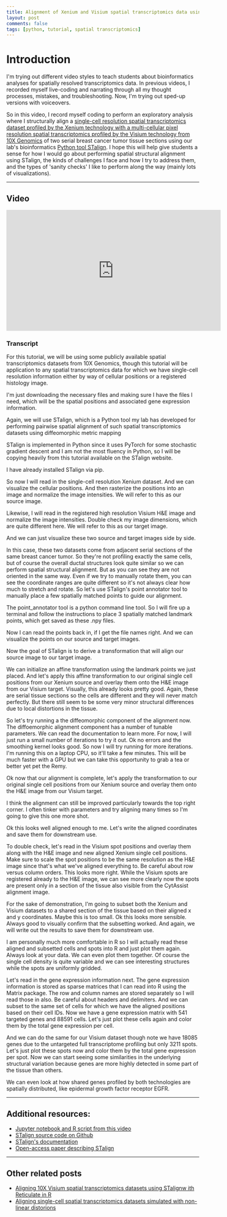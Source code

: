 ```yaml
---
title: Alignment of Xenium and Visium spatial transcriptomics data using STalign
layout: post
comments: false
tags: [python, tutorial, spatial transcriptomics]
---
```


# Introduction

I'm trying out different video styles to teach students about bioinformatics analyses for spatially resolved transcriptomics data. In previous videos, I recorded myself live-coding and narrating through all my thought processes, mistakes, and troubleshooting. Now, I'm trying out sped-up versions with voiceovers. 

So in this video, I record myself coding to perform an exploratory analysis where I structurally align a [single-cell resolution spatial transcriptomics dataset profiled by the Xenium technology with a multi-cellular pixel resolution spatial transcriptomics profiled by the Visium technology from 10X Genomics](https://www.10xgenomics.com/products/xenium-in-situ/preview-dataset-human-breast) of two serial breast cancer tumor tissue sections using our lab's bioinformatics [Python tool STalign](https://jef.works/STalign/). I hope this will help give students a sense for how I would go about performing spatial structural alignment using STalign, the kinds of challenges I face and how I try to address them, and the types of 'sanity checks' I like to perform along the way (mainly lots of visualizations).  

---

## Video

<div align="center">
<iframe width="560" height="315" src="https://www.youtube.com/embed/qZLhAGKPxGM?si=LOR3rZ3Y8tCTNrVz" title="YouTube video player" frameborder="0" allow="accelerometer; autoplay; clipboard-write; encrypted-media; gyroscope; picture-in-picture; web-share" allowfullscreen></iframe>
</div>

### Transcript

For this tutorial, we will be using some publicly available spatial transcriptomics datasets from 10X Genomics, though this tutorial will be application to any spatial transcriptomics data for which we have single-cell resolution information either by way of cellular positions or a registered histology image. 

I'm just downloading the necessary files and making sure I have the files I need, which will be the spatial positions and associated gene expression information.

Again, we will use STalign, which is a Python tool my lab has developed for performing pairwise spatial alignment of such spatial transcriptomics datasets using diffeomorphic metric mapping

STalign is implemented in Python since it uses PyTorch for some stochastic gradient descent and I am not the most fluency in Python, so I will be copying heavily from this tutorial available on the STalign website.

I have already installed STalign via pip.

So now I will read in the single-cell resolution Xenium dataset. And we can visualize the cellular positions. And then rasterize the positions into an image and normalize the image intensities. We will refer to this as our source image. 

Likewise, I will read in the registered high resolution Visium H&E image and normalize the image intensities. Double check my image dimensions, which are quite different here. We will refer to this as our target image. 

And we can just visualize these two source and target images side by side. 

In this case, these two datasets come from adjacent serial sections of the same breast cancer tumor. So they're not profiling exactly the same cells, but of course the overall ductal structures look quite similar so we can perform spatial structural alignment. But as you can see they are not oriented in the same way. Even if we try to manually rotate them, you can see the coordinate ranges are quite different so it's not always clear how much to stretch and rotate. So let's use STalign's point annotator tool to manually place a few spatially matched points to guide our alignment.

The point_annotator tool is a python command line tool. So I will fire up a terminal and follow the instructions to place 3 spatially matched landmark points, which get saved as these .npy files. 

Now I can read the points back in, if I get the file names right. And we can visualize the points on our source and target images. 

Now the goal of STalign is to derive a transformation that will align our source image to our target image. 

We can initialize an affine transformation using the landmark points we just placed. And let's apply this affine transformation to our original single cell positions from our Xenium source and overlay them onto the H&E image from our Visium target. Visually, this already looks pretty good. Again, these are serial tissue sections so the cells are different and they will never match perfectly. But there still seem to be some very minor structural differences due to local distortions in the tissue.

So let's try running a the diffeomorphic component of the alignment now. The diffoemorphic alignment component has a number of tunable parameters. We can read the documentation to learn more. For now, I will just run a small number of iterations to try it out. Ok no errors and the smoothing kernel looks good. So now I will try running for more iterations. I'm running this on a laptop CPU, so it'll take a few minutes. This will be much faster with a GPU but we can take this opportunity to grab a tea or better yet pet the Remy. 

Ok now that our alignment is complete, let's apply the transformation to our original single cell positions from our Xenium source and overlay them onto the H&E image from our Visium target. 

I think the alignment can still be improved particularly towards the top right corner. I often tinker with parameters and try aligning many times so I'm going to give this one more shot.

Ok this looks well aligned enough to me. Let's write the aligned coordinates and save them for downstream use. 

To double check, let's read in the Visium spot positions and overlay them along with the H&E image and new aligned Xenium single cell positions. Make sure to scale the spot positions to be the same resolution as the H&E image since that's what we've aligned everything to. Be careful about row versus column orders. This looks more right. While the Visium spots are registered already to the H&E image, we can see more clearly now the spots are present only in a section of the tissue also visible from the CytAssist alignment image. 

For the sake of demonstration, I'm going to subset both the Xenium and Visium datasets to a shared section of the tissue based on their aligned x and y coordinates. Maybe this is too small. Ok this looks more sensible. Always good to visually confirm that the subsetting worked. And again, we will write out the results to save them for downstream use. 

I am personally much more comfortable in R so I will actually read these aligned and subsetted cells and spots into R and just plot them again. Always look at your data. We can even plot them together. Of course the single cell density is quite variable and we can see interesting structures while the spots are uniformly gridded. 

Let's read in the gene expression information next. The gene expression information is stored as sparse matrices that I can read into R using the Matrix package. The row and column names are stored separately so I will read those in also. Be careful about headers and delimiters. And we can subset to the same set of cells for which we have the aligned positions based on their cell IDs. Now we have a gene expression matrix with 541 targeted genes and 88591 cells. Let's just plot these cells again and color them by the total gene expression per cell. 

And we can do the same for our Visium dataset though note we have 18085 genes due to the untargeted full transcriptome profiling but only 3211 spots. Let's just plot these spots now and color them by the total gene expression per spot. Now we can start seeing some similarities in the underlying structural variation because genes are more highly detected in some part of the tissue than others. 

We can even look at how shared genes profiled by both technologies are spatially distributed, like epidermal growth factor receptor EGFR. 

---

## Additional resources:
- [Jupyter notebook and R script from this video](https://github.com/JEFworks/coding_videos/tree/main/xenium_visium_breastcancer_stalign)
- [STalign source code on Github](https://github.com/JEFworks-Lab/STalign)
- [STalign's documentation](https://jef.works/STalign/)
- [Open-access paper describing STalign](https://www.nature.com/articles/s41467-023-43915-7)


---

## Other related posts
- [Aligning 10X Visium spatial transcriptomics datasets using STalignw ith Reticulate in R](https://jef.works/blog/2023/11/05/aligning-visium-using-STalign-with-reticulate/)
- [Aligning single-cell spatial transcriptomics datasets simulated with non-linear distorions](https://jef.works/blog/2023/08/20/merfish-merfish-alignment-simulation/)